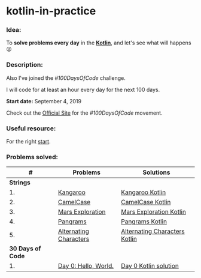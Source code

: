 # kotlin-in-practice

### Idea:
To **solve problems every day** in the **[Kotlin]**, and let's see what will happens :stuck_out_tongue_winking_eye:

### Description:
Also I've joined the *#100DaysOfCode* challenge.

I will code for at least an hour every day for the next 100 days.

**Start date:** September 4, 2019

Check out the [Official Site](https://www.100daysofcode.com) for the *#100DaysOfCode* movement.

### Useful resource:
For the right [start].

### Problems solved:

|   # | Problems                               | Solutions                                   |
|-----|----------------------------------------|---------------------------------------------|
|                                        **Strings**                                         |
| 1.  | [Kangaroo]                             | [Kangaroo Kotlin]                           |
| 2.  | [CamelCase]                            | [CamelCase Kotlin]                          |
| 3.  | [Mars Exploration]                     | [Mars Exploration Kotlin]                   |
| 4.  | [Pangrams]                             | [Pangrams Kotlin]                           |
| 5.  | [Alternating Characters]               | [Alternating Characters Kotlin]             |
|                                    **30 Days of Code**                                     |
| 1.  | [Day 0: Hello, World.]                 | [Day 0 Kotlin solution]                     |

<!-- Links -->
[start]: https://www.freecodecamp.org/news/how-to-get-a-developer-job-in-less-than-a-year-c27bbfe71645/
[Kotlin]: https://kotlinlang.org/
[Kangaroo]:https://www.hackerrank.com/challenges/kangaroo
[Kangaroo Kotlin]:https://github.com/mnewlive/kotlin-in-practice/blob/master/app/src/main/java/com/example/vadimm/kotlininaction/hackerrank/Kangaroo.kt
[CamelCase]:https://www.hackerrank.com/challenges/camelcase/problem
[CamelCase Kotlin]:https://github.com/mnewlive/kotlin-in-practice/blob/master/app/src/main/java/com/example/vadimm/kotlininaction/hackerrank/strings/CamelCase.kt
[Mars Exploration]:https://www.hackerrank.com/challenges/mars-exploration/problem
[Mars Exploration Kotlin]:https://github.com/mnewlive/kotlin-in-practice/blob/master/app/src/main/java/com/example/vadimm/kotlininaction/hackerrank/strings/MarsExploration.kt
[Pangrams]:https://www.hackerrank.com/challenges/pangrams/problem
[Pangrams Kotlin]:https://github.com/mnewlive/kotlin-in-practice/blob/master/app/src/main/java/com/example/vadimm/kotlininaction/hackerrank/strings/Pangrams.kt
[Alternating Characters]:https://www.hackerrank.com/challenges/alternating-characters/problem
[Alternating Characters Kotlin]:https://github.com/mnewlive/kotlin-in-practice/blob/master/app/src/main/java/com/example/vadimm/kotlininaction/hackerrank/strings/AlternatingCharacters.kt
[Day 0: Hello, World.]:https://www.hackerrank.com/challenges/30-hello-world/problem
[Day 0 Kotlin solution]:https://github.com/mnewlive/kotlin-in-practice/blob/master/app/src/main/java/com/example/vadimm/kotlininaction/hackerrank/thirtyDaysOfCode/Day0HelloWorld.kt
